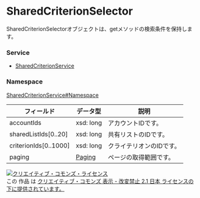 # SharedCriterionSelector
SharedCriterionSelectorオブジェクトは、getメソッドの検索条件を保持します。
### Service
+ [SharedCriterionService](../../services/SharedCriterionService.md)

### Namespace
[SharedCriterionService#Namespace](../../services/SharedCriterionService.md#namespace)

| フィールド | データ型 | 説明 |
|---|---|---|
| accountIds| xsd: long| アカウントIDです。 |
| sharedListIds[0..20]| xsd: long| 共有リストのIDです。 |
| criterionIds[0..1000]| xsd: long| クライテリオンのIDです。 |
| paging| <a href="../Common/Paging.md">Paging</a>| ページの取得範囲です。 |

<a rel="license" href="http://creativecommons.org/licenses/by-nd/2.1/jp/"><img alt="クリエイティブ・コモンズ・ライセンス" style="border-width:0" src="https://i.creativecommons.org/l/by-nd/2.1/jp/88x31.png" /></a><br />この 作品 は <a rel="license" href="http://creativecommons.org/licenses/by-nd/2.1/jp/">クリエイティブ・コモンズ 表示 - 改変禁止 2.1 日本 ライセンスの下に提供されています。</a>

